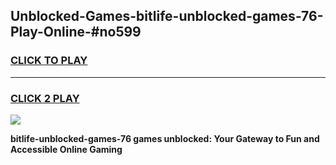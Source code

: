 
## Unblocked-Games-bitlife-unblocked-games-76-Play-Online-#no599
<h3>
<a href="https://premium.freeplayer.one?title=bitlife-unblocked-games-76&ref=27F">CLICK TO PLAY</a></h3>
<hr>

<h3>
<a href="https://premium.freeplayer.one?title=bitlife-unblocked-games-76&ref=27F">CLICK 2 PLAY</a>
  
</h3>

<a href="https://premium.freeplayer.one?title=bitlife-unblocked-games-76&ref=27F"><img src="https://clearcache.store/games.png"></a>


**bitlife-unblocked-games-76 games unblocked: Your Gateway to Fun and Accessible Online Gaming**
